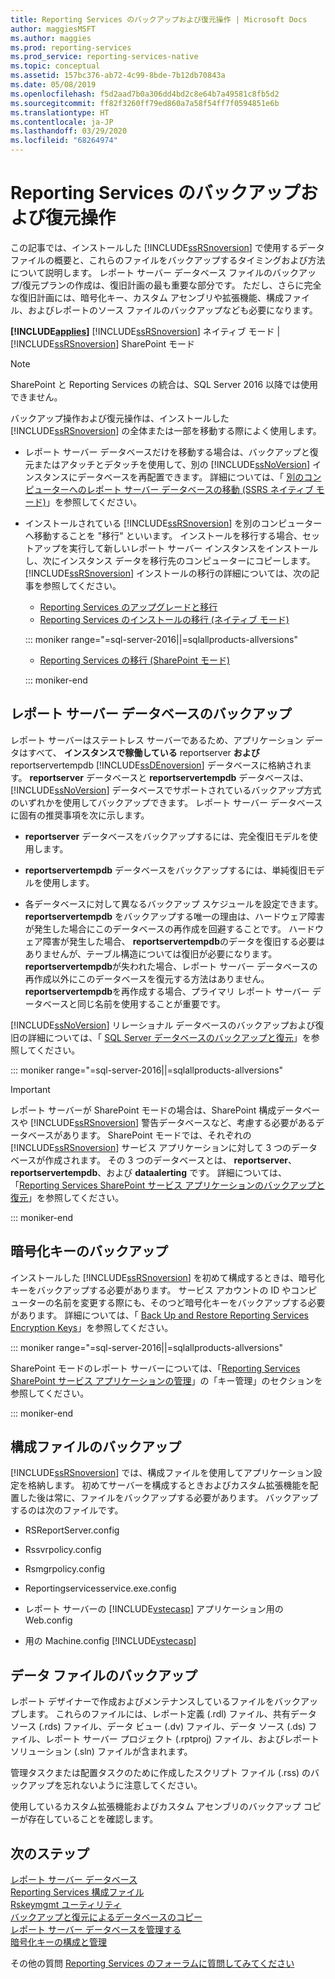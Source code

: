 ```yaml
---
title: Reporting Services のバックアップおよび復元操作 | Microsoft Docs
author: maggiesMSFT
ms.author: maggies
ms.prod: reporting-services
ms.prod_service: reporting-services-native
ms.topic: conceptual
ms.assetid: 157bc376-ab72-4c99-8bde-7b12db70843a
ms.date: 05/08/2019
ms.openlocfilehash: f5d2aad7b0a306dd4bd2c8e64b7a49581c8fb5d2
ms.sourcegitcommit: ff82f3260ff79ed860a7a58f54ff7f0594851e6b
ms.translationtype: HT
ms.contentlocale: ja-JP
ms.lasthandoff: 03/29/2020
ms.locfileid: "68264974"
---
```

# <a name="backup-and-restore-operations-for-reporting-services"></a>Reporting Services のバックアップおよび復元操作

  この記事では、インストールした [!INCLUDE[ssRSnoversion](../../includes/ssrsnoversion-md.md)] で使用するデータ ファイルの概要と、これらのファイルをバックアップするタイミングおよび方法について説明します。 レポート サーバー データベース ファイルのバックアップ/復元プランの作成は、復旧計画の最も重要な部分です。 ただし、さらに完全な復旧計画には、暗号化キー、カスタム アセンブリや拡張機能、構成ファイル、およびレポートのソース ファイルのバックアップなども必要になります。  
  
 **[!INCLUDE[applies](../../includes/applies-md.md)]**  [!INCLUDE[ssRSnoversion](../../includes/ssrsnoversion-md.md)] ネイティブ モード | [!INCLUDE[ssRSnoversion](../../includes/ssrsnoversion-md.md)] SharePoint モード  

> [!NOTE]
> SharePoint と Reporting Services の統合は、SQL Server 2016 以降では使用できません。
  
 バックアップ操作および復元操作は、インストールした [!INCLUDE[ssRSnoversion](../../includes/ssrsnoversion-md.md)] の全体または一部を移動する際によく使用します。  
  
-   レポート サーバー データベースだけを移動する場合は、バックアップと復元またはアタッチとデタッチを使用して、別の [!INCLUDE[ssNoVersion](../../includes/ssnoversion-md.md)] インスタンスにデータベースを再配置できます。 詳細については、「 [別のコンピューターへのレポート サーバー データベースの移動 (SSRS ネイティブ モード)](../../reporting-services/report-server/moving-the-report-server-databases-to-another-computer-ssrs-native-mode.md)」を参照してください。  
  
-   インストールされている [!INCLUDE[ssRSnoversion](../../includes/ssrsnoversion-md.md)] を別のコンピューターへ移動することを "移行" といいます。 インストールを移行する場合、セットアップを実行して新しいレポート サーバー インスタンスをインストールし、次にインスタンス データを移行先のコンピューターにコピーします。 [!INCLUDE[ssRSnoversion](../../includes/ssrsnoversion-md.md)] インストールの移行の詳細については、次の記事を参照してください。  
  
    - [Reporting Services のアップグレードと移行](../../reporting-services/install-windows/upgrade-and-migrate-reporting-services.md)  
    - [Reporting Services のインストールの移行 &#40;ネイティブ モード&#41;](../../reporting-services/install-windows/migrate-a-reporting-services-installation-native-mode.md)  

    ::: moniker range="=sql-server-2016||=sqlallproducts-allversions"
  
    - [Reporting Services の移行 &#40;SharePoint モード&#41;](../../reporting-services/install-windows/migrate-a-reporting-services-installation-sharepoint-mode.md)  

    ::: moniker-end
  
## <a name="backing-up-the-report-server-databases"></a>レポート サーバー データベースのバックアップ  
 レポート サーバーはステートレス サーバーであるため、アプリケーション データはすべて、 **インスタンスで稼働している** reportserver **および** reportservertempdb [!INCLUDE[ssDEnoversion](../../includes/ssdenoversion-md.md)] データベースに格納されます。 **reportserver** データベースと **reportservertempdb** データベースは、[!INCLUDE[ssNoVersion](../../includes/ssnoversion-md.md)] データベースでサポートされているバックアップ方式のいずれかを使用してバックアップできます。 レポート サーバー データベースに固有の推奨事項を次に示します。  
  
-   **reportserver** データベースをバックアップするには、完全復旧モデルを使用します。  
  
-   **reportservertempdb** データベースをバックアップするには、単純復旧モデルを使用します。  
  
-   各データベースに対して異なるバックアップ スケジュールを設定できます。 **reportservertempdb** をバックアップする唯一の理由は、ハードウェア障害が発生した場合にこのデータベースの再作成を回避することです。 ハードウェア障害が発生した場合、 **reportservertempdb**のデータを復旧する必要はありませんが、テーブル構造については復旧が必要になります。 **reportservertempdb**が失われた場合、レポート サーバー データベースの再作成以外にこのデータベースを復元する方法はありません。 **reportservertempdb**を再作成する場合、プライマリ レポート サーバー データベースと同じ名前を使用することが重要です。  
  
 [!INCLUDE[ssNoVersion](../../includes/ssnoversion-md.md)] リレーショナル データベースのバックアップおよび復旧の詳細については、「 [SQL Server データベースのバックアップと復元](../../relational-databases/backup-restore/back-up-and-restore-of-sql-server-databases.md)」を参照してください。  

::: moniker range="=sql-server-2016||=sqlallproducts-allversions"  

> [!IMPORTANT]  
>  レポート サーバーが SharePoint モードの場合は、SharePoint 構成データベースや [!INCLUDE[ssRSnoversion](../../includes/ssrsnoversion-md.md)] 警告データベースなど、考慮する必要があるデータベースがあります。 SharePoint モードでは、それぞれの [!INCLUDE[ssRSnoversion](../../includes/ssrsnoversion-md.md)] サービス アプリケーションに対して 3 つのデータベースが作成されます。 その 3 つのデータベースとは、 **reportserver**、 **reportservertempdb**、および **dataalerting** です。 詳細については、「[Reporting Services SharePoint サービス アプリケーションのバックアップと復元](../../reporting-services/report-server-sharepoint/backup-and-restore-reporting-services-sharepoint-service-applications.md)」を参照してください。  

::: moniker-end
  
## <a name="backing-up-the-encryption-keys"></a>暗号化キーのバックアップ  
 インストールした [!INCLUDE[ssRSnoversion](../../includes/ssrsnoversion-md.md)] を初めて構成するときは、暗号化キーをバックアップする必要があります。 サービス アカウントの ID やコンピューターの名前を変更する際にも、そのつど暗号化キーをバックアップする必要があります。 詳細については、「 [Back Up and Restore Reporting Services Encryption Keys](../../reporting-services/install-windows/ssrs-encryption-keys-back-up-and-restore-encryption-keys.md)」を参照してください。 

::: moniker range="=sql-server-2016||=sqlallproducts-allversions"

SharePoint モードのレポート サーバーについては、「[Reporting Services SharePoint サービス アプリケーションの管理](../../reporting-services/report-server-sharepoint/manage-a-reporting-services-sharepoint-service-application.md)」の「キー管理」のセクションを参照してください。  

::: moniker-end
  
## <a name="backing-up-the-configuration-files"></a>構成ファイルのバックアップ  
 [!INCLUDE[ssRSnoversion](../../includes/ssrsnoversion-md.md)] では、構成ファイルを使用してアプリケーション設定を格納します。 初めてサーバーを構成するときおよびカスタム拡張機能を配置した後は常に、ファイルをバックアップする必要があります。 バックアップするのは次のファイルです。  
  
-   RSReportServer.config  
  
-   Rssvrpolicy.config  
  
-   Rsmgrpolicy.config  
  
-   Reportingservicesservice.exe.config  
  
-   レポート サーバーの [!INCLUDE[vstecasp](../../includes/vstecasp-md.md)] アプリケーション用の Web.config
  
-   用の Machine.config [!INCLUDE[vstecasp](../../includes/vstecasp-md.md)]  
  
## <a name="backing-up-data-files"></a>データ ファイルのバックアップ  
 レポート デザイナーで作成およびメンテナンスしているファイルをバックアップします。 これらのファイルには、レポート定義 (.rdl) ファイル、共有データ ソース (.rds) ファイル、データ ビュー (.dv) ファイル、データ ソース (.ds) ファイル、レポート サーバー プロジェクト (.rptproj) ファイル、およびレポート ソリューション (.sln) ファイルが含まれます。  
  
 管理タスクまたは配置タスクのために作成したスクリプト ファイル (.rss) のバックアップを忘れないように注意してください。  
  
 使用しているカスタム拡張機能およびカスタム アセンブリのバックアップ コピーが存在していることを確認します。  

## <a name="next-steps"></a>次のステップ

[レポート サーバー データベース](../../reporting-services/report-server/report-server-database-ssrs-native-mode.md)   
[Reporting Services 構成ファイル](../../reporting-services/report-server/reporting-services-configuration-files.md)   
[Rskeymgmt ユーティリティ](../../reporting-services/tools/rskeymgmt-utility-ssrs.md)   
[バックアップと復元によるデータベースのコピー](../../relational-databases/databases/copy-databases-with-backup-and-restore.md)   
[レポート サーバー データベースを管理する](../../reporting-services/report-server/administer-a-report-server-database-ssrs-native-mode.md)   
[暗号化キーの構成と管理](../../reporting-services/install-windows/ssrs-encryption-keys-manage-encryption-keys.md)  

その他の質問 [Reporting Services のフォーラムに質問してみてください](https://go.microsoft.com/fwlink/?LinkId=620231)
